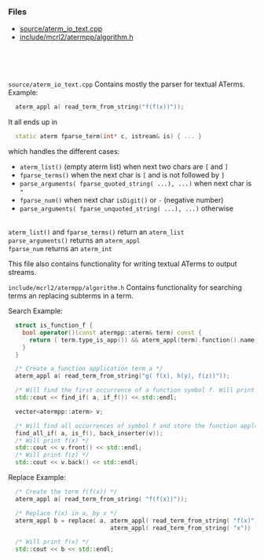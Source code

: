 ### Files
- [source/aterm_io_text.cpp](#source_aterm_io_text_cpp)
- [include/mcrl2/atermpp/algorithm.h](#include_mcrl2_atermpp_algorithm_h)


<br><br><br>

`source/aterm_io_text.cpp`<span id="source_aterm_io_text_cpp"></span> Contains mostly the parser for textual ATerms. Example:
```c++
  aterm_appl a( read_term_from_string("f(f(x))"));
```
It all ends up in
```c++
  static aterm fparse_term(int* c, istream& is) { ... }
```
which handles the different cases:

- `aterm_list()` (empty aterm list) when next two chars are `[` and `]`
- `fparse_terms()` when the next char is `[` and is not followed by `]`
- `parse_arguments( fparse_quoted_string( ...), ...)` when next char is `"`
- `fparse_num()` when next char `isDigit()` or `-` (negative number)
- `parse_arguments( fparse_unquoted_string( ...), ...)` otherwise

<br>`aterm_list()` and `fparse_terms()` return an `aterm_list`
<br>`parse_arguments()` returns an `aterm_appl`
<br>`fparse_num` returns an `aterm_int`

  This file also contains functionality for writing textual ATerms to output streams.




`include/mcrl2/atermpp/algorithm.h`<span id="include_mcrl2_atermpp_algorithm_h"></span> Contains functionality for searching terms an
  replacing subterms in a term.

Search Example:
```c++
  struct is_function_f {
    bool operator()(const atermpp::aterm& term) const {
      return ( term.type_is_app()) && aterm_appl(term).function().name() == "f";
    }
  }

  /* Create a function application term a */
  aterm_appl a( read_term_from_string("g( f(x), h(y), f(z))"));

  /* Will find the first occurrence of a function symbol f. Will print f(x) */
  std::cout << find_if( a, if_f()) << std::endl;

  vector<atermpp::aterm> v;

  /* Will find all occurrences of symbol f and store the function appl(s) in v */
  find_all_if( a, is_f(), back_inserter(v));
  /* Will print f(x) */
  std::cout << v.front() << std::endl;
  /* Will print f(z) */
  std::cout << v.back() << std::endl;

```

Replace Example:
```c++
  /* Create the term f(f(x)) */
  aterm_appl a( read_term_from_string( "f(f(x))"));

  /* Replace f(x) in a, by x */
  aterm_appl b = replace( a, aterm_appl( read_term_from_string( "f(x)")),
                             aterm_appl( read_term_from_string( "x")) );

  /* Will print f(x) */
  std::cout << b << std::endl;
```
